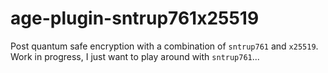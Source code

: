 # age-plugin-sntrup761x25519

Post quantum safe encryption with a combination of ```sntrup761``` and ```x25519```.
Work in progress, I just want to play around with ```sntrup761```...
